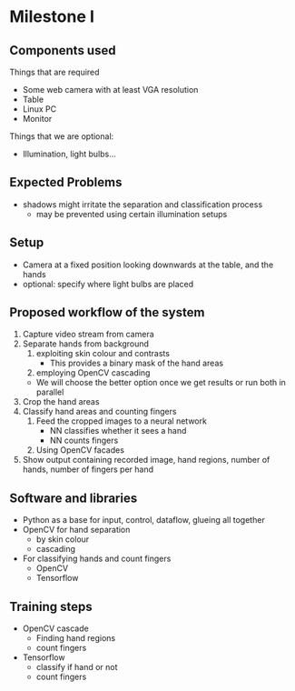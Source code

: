 # Milestone I

## Components used
Things that are required
- Some web camera with at least VGA resolution
- Table
- Linux PC
- Monitor

Things that we are optional:
- Illumination, light bulbs...

## Expected Problems
- shadows might irritate the separation and classification process
  - may be prevented using certain illumination setups

## Setup
- Camera at a fixed position looking downwards at the table, and the hands
- optional: specify where light bulbs are placed

## Proposed workflow of the system
1. Capture video stream from camera
2. Separate hands from background 
    1. exploiting skin colour and contrasts
        - This provides a binary mask of the hand areas
    2. employing OpenCV cascading
    - We will choose the better option once we get results or run both in parallel  
3. Crop the hand areas
4. Classify hand areas and counting fingers
    1. Feed the cropped images to a neural network
        - NN classifies whether it sees a hand
        - NN counts fingers 
    2. Using OpenCV facades
7. Show output containing recorded image, hand regions, number of hands, number of fingers per hand

## Software and libraries
- Python as a base for input, control, dataflow, glueing all together
- OpenCV for hand separation
    - by skin colour
    - cascading
- For classifying hands and count fingers
    - OpenCV
    - Tensorflow

## Training steps
- OpenCV cascade
    - Finding hand regions
    - count fingers
- Tensorflow
    - classify if hand or not
    - count fingers

